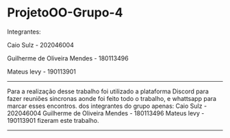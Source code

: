 # ProjetoOO-Grupo-4
Integrantes:

Caio Sulz - 202046004

Guilherme de Oliveira Mendes - 180113496

Mateus levy - 190113901

****** 

Para a realização desse trabalho foi utilizado a plataforma Discord para fazer reuniões sincronas aonde foi feito todo o trabalho,
e whattsapp para marcar esses encontros.
dos integrantes do grupo apenas:
Caio Sulz - 202046004
Guilherme de Oliveira Mendes - 180113496
Mateus levy - 190113901
fizeram este trabalho.

*******
